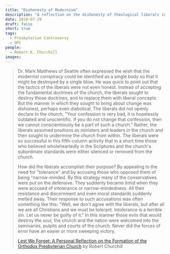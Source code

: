 ```yaml
---
title: "Dishonesty of Modernism"
description: "A reflection on the dishonesty of theological liberals in the PCUSA during the Presbyterian Crisis"
date: 2018-07-29
draft: false
short: true
tags:
  - Presbyterian Controversy
  - OPC
people:
  - Robert K. Churchill
images:
---
```


<blockquote class="blockquote">
  <p>Dr. Mark Matthews of Seattle often expressed the wish that the modernist conspiracy could be identified as a single body so that it might be destroyed by a single blow. He was quick to point out that the tactics of the liberals were not even honest. Instead of accepting the fundamental doctrines of the church, the liberals sought to destroy those doctrines, and to replace them with liberal concepts. But the manner in which they sought to bring about change was dishonest, perhaps even diabolical. The liberals did not openly declare to the church, "Your confession is very bad, it is hopelessly outdated and unscientific. If you do not change that confession, then we cannot conscientiously be a part of such a church." Rather, the liberals assumed positions as ministers and leaders in the church and then sought to undermine the church from within. The liberals were so successful in this fifth-column activity that in a short time those who believed wholeheartedly in the Scriptures and the church's subordinate standards were either silenced or removed from the church. </p>
  <p class="mb-0">How did the liberals accomplish their purpose? By appealing to the need for "tolerance" and by accusing those who opposed them of being "narrow-minded. By this strategy many of the conservatives were put on the defensive. They suddenly became timid when they were accused of intolerance or narrow-mindedness. All their resistance and discernment and even moral standards suddenly melted away. Their response to such accusations was often something like this: "Well, we don't agree with the liberals, but after all we are all Christians and we must be tolerant. Intolerance is a terrible sin. Let us never be guilty of it." In this manner those evils that would destroy the soul, the church and the nation were welcomed into the seminaries, pulpits and courts of the church. Never did the forces of error have an easier or more sweeping victory.</p>
  <p class="mb-0"></p>
  <footer class="blockquote-footer"><a href="https://store.opc.org/ProductDetails.asp?ProductCode=H%2DLest%2Dwe%2Dforget">Lest We Forget: A Personal Reflection on the Formation of the Orthodox Presbyterian Church</a> by Robert Churchill </footer>
</blockquote>
